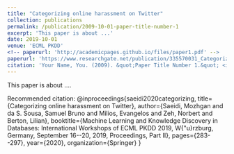 ```yaml
---
title: "Categorizing online harassment on Twitter"
collection: publications
permalink: /publication/2009-10-01-paper-title-number-1
excerpt: 'This paper is about ...'
date: 2019-10-01
venue: 'ECML PKDD'
<!-- paperurl: 'http://academicpages.github.io/files/paper1.pdf' -->
paperurl: 'https://www.researchgate.net/publication/335570031_Categorizing_Online_Harassment_on_Twitter'
citation: 'Your Name, You. (2009). &quot;Paper Title Number 1.&quot; <i>Journal 1</i>. 1(1).'
---
```

This paper is about ....

<!-- [Download paper here]([http://academicpages.github.io/files/paper1.pdf](https://www.researchgate.net/profile/Samuel-Sousa-8/publication/335570031_Categorizing_Online_Harassment_on_Twitter/links/5d6dfe7c299bf1808d61c517/Categorizing-Online-Harassment-on-Twitter.pdf)) -->

Recommended citation: @inproceedings{saeidi2020categorizing,
  title={Categorizing online harassment on Twitter},
  author={Saeidi, Mozhgan and da S. Sousa, Samuel Bruno and Milios, Evangelos and Zeh, Norbert and Berton, Lilian},
  booktitle={Machine Learning and Knowledge Discovery in Databases: International Workshops of ECML PKDD 2019, W{\"u}rzburg, Germany, September 16--20, 2019, Proceedings, Part II},
  pages={283--297},
  year={2020},
  organization={Springer}
}
<!-- Your Name, You. (2009). "Paper Title Number 1." <i>Journal 1</i>. 1(1). -->
